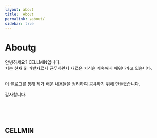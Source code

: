 ```yaml
---
layout: about
title:  About
permalink: /about/
sidebar: true 
---
```

# Aboutg

안녕하세요? CELLMIN입니다.<br>
저는 현재 SI 개발자로서 근무하면서 새로운 지식을 계속해서 배워나가고 있습니다.<br><br>

이 블로그를 통해 제가 배운 내용들을 정리하여 공유하기 위해 만들었습니다.<br>

감사합니다.<br>

<br><br><br>
## CELLMIN
<!--author-->
